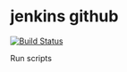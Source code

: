 # jenkins github 
[![Build Status](http://51.21.166.35/buildStatus/icon?job=fibonacci)](http://51.21.166.35/job/fibonacci/)


Run scripts


